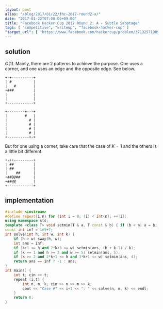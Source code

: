 ```yaml
---
layout: post
alias: "/blog/2017/01/22/fhc-2017-round2-a/"
date: "2017-01-22T07:00:06+09:00"
title: "Facebook Hacker Cup 2017 Round 2: A - Subtle Sabotage"
tags: [ "competitive", "writeup", "facebook-hacker-cup" ]
"target_url": [ "https://www.facebook.com/hackercup/problem/371325719893664/" ]
---
```


## solution

$O(1)$.
Mainly, there are $2$ patterns to achieve the purpose.
One uses a corner, and one uses an edge and the opposite edge. See below.

```
+-+----------+
| #          |
|   #        |
+###         |
|            |
|            |
+------------+
```

```
+--------+---+
|        #   |
|          # |
|          # |
|          # |
|          # |
+----------+-+
```

But for one using a corner, take care that the case of $K = 1$ and the others is a little bit different.


```
+-++---------+
| ##         |
| ##         |
|    ##      |
+##@@##      |
+##@@        |
+------------+
```

## implementation

``` c++
#include <iostream>
#define repeat(i,n) for (int i = 0; (i) < int(n); ++(i))
using namespace std;
template <class T> void setmin(T & a, T const & b) { if (b < a) a = b; }
const int inf = 1e9+7;
int solve(int h, int w, int k) {
    if (h > w) swap(h, w);
    int ans = inf;
    if (k+1 <= h and 2*k+3 <= w) setmin(ans, (h + k-1) / k);
    if (k == 1 and h >= 3 and w >= 5) setmin(ans, 5);
    if (k >= 2 and 2*k+1 <= h and 3*k+1 <= w) setmin(ans, 4);
    return ans == inf ? -1 : ans;
}
int main() {
    int t; cin >> t;
    repeat (i,t) {
        int n, m, k; cin >> n >> m >> k;
        cout << "Case #" << i+1 << ": " << solve(n, m, k) << endl;
    }
    return 0;
}
```
